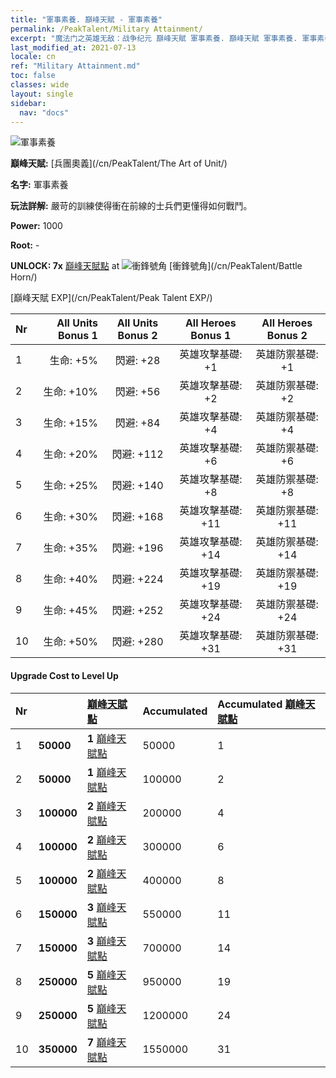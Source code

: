 ```yaml
---
title: "軍事素養. 巔峰天賦 - 軍事素養"
permalink: /PeakTalent/Military Attainment/
excerpt: "魔法门之英雄无敌：战争纪元 巔峰天賦 軍事素養. 巔峰天賦 軍事素養. 軍事素養"
last_modified_at: 2021-07-13
locale: cn
ref: "Military Attainment.md"
toc: false
classes: wide
layout: single
sidebar:
  nav: "docs"
---
```


  ![軍事素養](/images/pt/talent_2006.png)

  **巔峰天賦:** [兵團奧義](/cn/PeakTalent/The Art of Unit/)

  **名字:** 軍事素養

  **玩法詳解:** 嚴苛的訓練使得衝在前線的士兵們更懂得如何戰鬥。

  **Power:** 1000

  **Root:** -

  **UNLOCK: 7x** [巔峰天賦點](/cn/Items/con_934/) at ![衝鋒號角](/images/pt/talent_2004.png) [衝鋒號角](/cn/PeakTalent/Battle Horn/)

  [巔峰天賦 EXP](/cn/PeakTalent/Peak Talent EXP/)

  | Nr | All Units Bonus 1 | All Units Bonus 2 | All Heroes Bonus 1 | All Heroes Bonus 2 |
  |:---|--------------:|:-------------:|:-------------:|:-------------:|
  | 1 | 生命: +5% | 閃避: +28 | 英雄攻擊基礎: +1 | 英雄防禦基礎: +1 |
  | 2 | 生命: +10% | 閃避: +56 | 英雄攻擊基礎: +2 | 英雄防禦基礎: +2 |
  | 3 | 生命: +15% | 閃避: +84 | 英雄攻擊基礎: +4 | 英雄防禦基礎: +4 |
  | 4 | 生命: +20% | 閃避: +112 | 英雄攻擊基礎: +6 | 英雄防禦基礎: +6 |
  | 5 | 生命: +25% | 閃避: +140 | 英雄攻擊基礎: +8 | 英雄防禦基礎: +8 |
  | 6 | 生命: +30% | 閃避: +168 | 英雄攻擊基礎: +11 | 英雄防禦基礎: +11 |
  | 7 | 生命: +35% | 閃避: +196 | 英雄攻擊基礎: +14 | 英雄防禦基礎: +14 |
  | 8 | 生命: +40% | 閃避: +224 | 英雄攻擊基礎: +19 | 英雄防禦基礎: +19 |
  | 9 | 生命: +45% | 閃避: +252 | 英雄攻擊基礎: +24 | 英雄防禦基礎: +24 |
  | 10 | 生命: +50% | 閃避: +280 | 英雄攻擊基礎: +31 | 英雄防禦基礎: +31 |


#### Upgrade Cost to Level Up

  | Nr | <i class="fas fa-coins"/> | [巔峰天賦點](/cn/Items/con_934/) | Accumulated <i class="fas fa-coins"/> | Accumulated [巔峰天賦點](/cn/Items/con_934/) |
  |:---|:--------------|:-------------|:-------------|:-------------|
  | 1 | **50000** | **1** [巔峰天賦點](/cn/Items/con_934/) | 50000 | 1 |
  | 2 | **50000** | **1** [巔峰天賦點](/cn/Items/con_934/) | 100000 | 2 |
  | 3 | **100000** | **2** [巔峰天賦點](/cn/Items/con_934/) | 200000 | 4 |
  | 4 | **100000** | **2** [巔峰天賦點](/cn/Items/con_934/) | 300000 | 6 |
  | 5 | **100000** | **2** [巔峰天賦點](/cn/Items/con_934/) | 400000 | 8 |
  | 6 | **150000** | **3** [巔峰天賦點](/cn/Items/con_934/) | 550000 | 11 |
  | 7 | **150000** | **3** [巔峰天賦點](/cn/Items/con_934/) | 700000 | 14 |
  | 8 | **250000** | **5** [巔峰天賦點](/cn/Items/con_934/) | 950000 | 19 |
  | 9 | **250000** | **5** [巔峰天賦點](/cn/Items/con_934/) | 1200000 | 24 |
  | 10 | **350000** | **7** [巔峰天賦點](/cn/Items/con_934/) | 1550000 | 31 |
